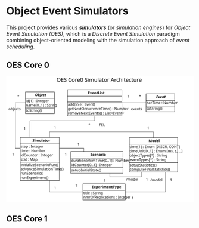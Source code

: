 # Object Event Simulators 
This project provides various ***simulators*** (or *simulation engines*) for *Object Event Simulation (OES)*,
which is a *Discrete Event Simulation* paradigm combining object-oriented modeling with the simulation approach of 
*event scheduling*.

## OES Core 0

<img src="./OES-Core0.svg">

## OES Core 1
